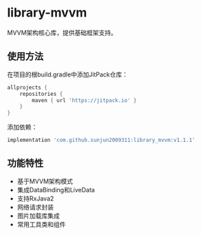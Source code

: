 # library-mvvm

MVVM架构核心库，提供基础框架支持。

## 使用方法

在项目的根build.gradle中添加JitPack仓库：

```gradle
allprojects {
    repositories {
        maven { url 'https://jitpack.io' }
    }
}
```

添加依赖：

```gradle
implementation 'com.github.sunjun2009311:library_mvvm:v1.1.1'
```

## 功能特性

- 基于MVVM架构模式
- 集成DataBinding和LiveData
- 支持RxJava2
- 网络请求封装
- 图片加载库集成
- 常用工具类和组件